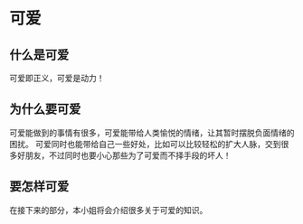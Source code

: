 # 可爱

## 什么是可爱

可爱即正义，可爱是动力！

## 为什么要可爱

可爱能做到的事情有很多，可爱能带给人类愉悦的情绪，让其暂时摆脱负面情绪的困扰。
可爱同时也能带给自己一些好处，比如可以比较轻松的扩大人脉，交到很多好朋友，不过同时也要小心那些为了可爱而不择手段的坏人！

## 要怎样可爱

在接下来的部分，本小姐将会介绍很多关于可爱的知识。
